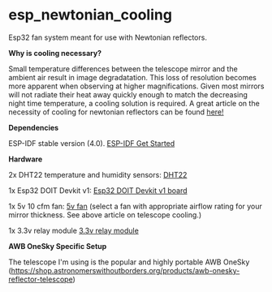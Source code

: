 # esp_newtonian_cooling
Esp32 fan system meant for use with Newtonian reflectors.

**Why is cooling necessary?**

Small temperature differences between the telescope mirror and the ambient air result in image degradatation. This loss of resolution becomes more apparent when observing at higher magnifications. Given most mirrors will not radiate their heat away quickly enough to  match the decreasing night time temperature, a cooling solution is required. A great article on the necessity of cooling for newtonian reflectors can be found [here!](https://www.fpi-protostar.com/bgreer/fanselect.htm)

**Dependencies**

ESP-IDF stable version (4.0). [ESP-IDF Get Started](https://docs.espressif.com/projects/esp-idf/en/stable/api-guides/build-system.html#idf-py)

**Hardware**

2x DHT22 temperature and humidity sensors: [DHT22](https://www.aliexpress.com/item/32901733917.html?spm=a2g0o.productlist.0.0.2852bd0cHSo2Kb&algo_pvid=980de48b-a609-4085-9dd3-a356819071b6&algo_expid=980de48b-a609-4085-9dd3-a356819071b6-0&btsid=0ab6f82215819887757151207e16a8&ws_ab_test=searchweb0_0,searchweb201602_,searchweb201603_tm)

1x Esp32 DOIT Devkit v1: [Esp32 DOIT Devkit v1 board](https://www.aliexpress.com/item/32799253567.html?spm=a2g0o.productlist.0.0.7a9d7508kSwOZm&algo_pvid=2f43cc4a-fbef-46d8-b716-5135b8f98bb4&algo_expid=2f43cc4a-fbef-46d8-b716-5135b8f98bb4-0&btsid=0ab50f4415819889697527557e9416&ws_ab_test=searchweb0_0,searchweb201602_,searchweb201603_)

1x 5v 10 cfm fan: [5v fan](https://www.mouser.com/Thermal-Management/Fans-Blowers/_/N-axg88) (select a fan with appropriate airflow rating for your mirror thickness. See above article on telescope cooling.)

1x 3.3v relay module [3.3v relay module](https://www.amazon.com/gp/product/B07P73PHQY/ref=ppx_yo_dt_b_asin_image_o00_s00?ie=UTF8&psc=1)

**AWB OneSky Specific Setup**

The telescope I'm using is the popular and highly portable AWB OneSky (https://shop.astronomerswithoutborders.org/products/awb-onesky-reflector-telescope)


